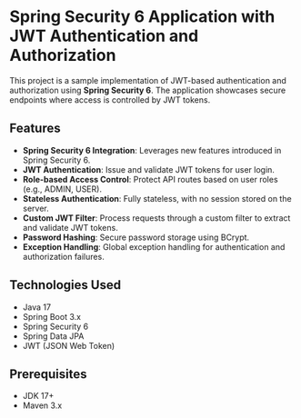 
# Spring Security 6 Application with JWT Authentication and Authorization

This project is a sample implementation of JWT-based authentication and authorization using **Spring Security 6**. The application showcases secure endpoints where access is controlled by JWT tokens.

## Features
- **Spring Security 6 Integration**: Leverages new features introduced in Spring Security 6.
- **JWT Authentication**: Issue and validate JWT tokens for user login.
- **Role-based Access Control**: Protect API routes based on user roles (e.g., ADMIN, USER).
- **Stateless Authentication**: Fully stateless, with no session stored on the server.
- **Custom JWT Filter**: Process requests through a custom filter to extract and validate JWT tokens.
- **Password Hashing**: Secure password storage using BCrypt.
- **Exception Handling**: Global exception handling for authentication and authorization failures.

## Technologies Used
- Java 17
- Spring Boot 3.x
- Spring Security 6
- Spring Data JPA
- JWT (JSON Web Token)

## Prerequisites
- JDK 17+
- Maven 3.x
